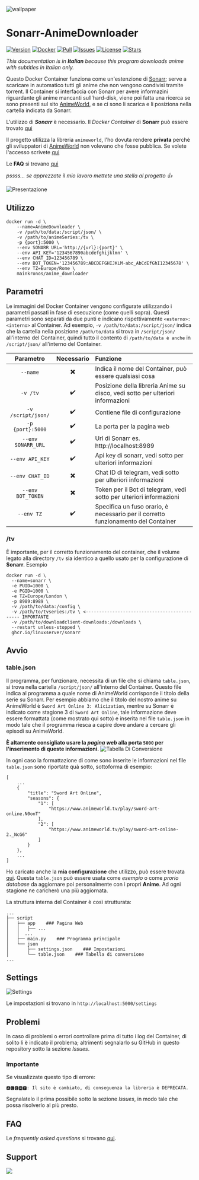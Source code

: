 
![wallpaper](/documentation/images/wallpaper.jpg)
# Sonarr-AnimeDownloader

<!-- [![forthebadge](https://forthebadge.com/images/badges/made-with-python.svg)](https://forthebadge.com)   [![forthebadge](https://forthebadge.com/images/badges/built-with-love.svg)](https://forthebadge.com)    -->

[![Version](https://img.shields.io/github/v/release/MainKronos/Sonarr-AnimeDownloader?color=90caf9&style=for-the-badge)](../../releases)    [![Docker](https://img.shields.io/docker/image-size/mainkronos/anime_downloader?color=9fa8da&style=for-the-badge)](https://hub.docker.com/repository/docker/mainkronos/anime_downloader)   [![Pull](https://img.shields.io/docker/pulls/mainkronos/anime_downloader?style=for-the-badge)](https://hub.docker.com/repository/docker/mainkronos/anime_downloader)  [![Issues](https://img.shields.io/github/issues/MainKronos/Sonarr-AnimeDownloader?color=a5d6a7&style=for-the-badge)](../../issues)   [![License](https://img.shields.io/github/license/MainKronos/Sonarr-AnimeDownloader?color=ffcc80&style=for-the-badge)](/LICENSE)   [![Stars](https://img.shields.io/github/stars/MainKronos/Sonarr-AnimeDownloader?color=fff59d&style=for-the-badge)](../../stargazers)

_This documentation is in **Italian** because this program downloads anime with subtitles in Italian only._

Questo Docker Container funziona come un'estenzione di [Sonarr](https://sonarr.tv/); serve a scaricare in automatico tutti gli anime che non vengono condivisi tramite torrent.
Il Container si interfaccia con Sonarr per avere informazini riguardante gli anime mancanti sull'hard-disk, viene poi fatta una ricerca se sono presenti sul sito [AnimeWorld](https://www.animeworld.tv/), e se ci sono li scarica e li posiziona nella cartella indicata da Sonarr.

L'utilizzo di _**Sonarr**_ è necessario.
Il _Docker Container_ di **Sonarr** può essere trovato [qui](https://github.com/linuxserver/docker-sonarr)

Il progetto utilizza la libreria `animeworld`, l'ho dovuta rendere **privata** perchè gli sviluppatori di [AnimeWorld](https://www.animeworld.tv/) non volevano che fosse pubblica. Se volete l'accesso scrivete [qui](../../issues/6)

Le **FAQ** si trovano [qui](FAQ.md)

_pssss... se apprezzate il mio lavoro mettete una stella al progetto 👍_

![Presentazione](/documentation/images/Presentazione.gif)

## Utilizzo

```
docker run -d \
    --name=AnimeDownloader \
    -v /path/to/data:/script/json/ \
    -v /path/to/animeSeries:/tv \
    -p {port}:5000 \
    --env SONARR_URL='http://{url}:{port}' \
    --env API_KEY='1234567890abcdefghijklmn' \
    --env CHAT_ID=123456789 \
    --env BOT_TOKEN='123456789:ABCDEFGHIJKLM-abc_AbCdEfGhI12345678' \
    --env TZ=Europe/Rome \
    mainkronos/anime_downloader

```

## Parametri

Le immagini del Docker Container vengono configurate utilizzando i parametri passati in fase di esecuzione (come quelli sopra). Questi parametri sono separati da due punti e indicano rispettivamente `<esterno>:<interno>` al Container. Ad esempio, `-v /path/to/data:/script/json/` indica che la cartella nella posizione `/path/to/data` si trova in `/script/json/` all'interno del Container, quindi tutto il contento di `/path/to/data è anche` in `/script/json/` all'interno del Container.

Parametro | Necessario | Funzione
 :---: | :---: | :---
`--name` | :heavy_multiplication_x: | Indica il nome del Container, può essere qualsiasi cosa
`-v /tv` | :heavy_check_mark: | Posizione della libreria Anime su disco, vedi sotto per ulteriori informazioni
`-v /script/json/` | :heavy_check_mark: | Contiene file di configurazione
`-p {port}:5000` | :heavy_check_mark: | La porta per la pagina web
`--env SONARR_URL` | :heavy_check_mark: | Url di Sonarr es. http://localhost:8989
`--env API_KEY` | :heavy_check_mark: | Api key di sonarr, vedi sotto per ulteriori informazioni
`--env CHAT_ID` | :heavy_multiplication_x: | Chat ID di telegram, vedi sotto per ulteriori informazioni
`--env BOT_TOKEN` | :heavy_multiplication_x: | Token per il Bot di telegram, vedi sotto per ulteriori informazioni
`--env TZ` | :heavy_check_mark: | Specifica un fuso orario, è necessario per il corretto funzionamento del Container

### /tv
È importante, per il corretto funzionamento del container, che il volume legato alla directory `/tv` sia identico a quello usato per la configurazione di **Sonarr**.
Esempio
```
docker run -d \
  --name=sonarr \
  -e PUID=1000 \
  -e PGID=1000 \
  -e TZ=Europe/London \
  -p 8989:8989 \
  -v /path/to/data:/config \
  -v /path/to/tvseries:/tv \ <--------------------------------------------- IMPORTANTE
  -v /path/to/downloadclient-downloads:/downloads \
  --restart unless-stopped \
  ghcr.io/linuxserver/sonarr
```

## Avvio

### table.json
Il programma, per funzionare, necessita di un file che si chiama `table.json`, si trova nella cartella `/script/json/` all'interno del Container. Questo file indica al programma a quale nome di AnimeWorld corrisponde il titolo della serie su Sonarr. Per esempio abbiamo che il titolo del nostro anime su AnimeWorld è `Sword Art Online 3: Alicization`, mentre su Sonarr è indicato come stagione 3 di `Sword Art Online`, tale informazione deve essere formattata (come mostrato qui sotto) e inserita nel file `table.json` in modo tale che il programma riesca a capire dove andare a cercare gli episodi su AnimeWorld.

**È altamente consigliato usare la _pagina web_ alla porta `5000` per l'inserimento di queste informazioni.**
![Tabella Di Conversione](/documentation/images/tabella_di_conversione.gif)

In ogni caso la formattazione di come sono inserite le informazioni nel file `table.json` sono riportate quà sotto, sottoforma di esempio:
```
[
    ...
    {
        "title": "Sword Art Online",
        "seasons": {
            "1": [
                "https://www.animeworld.tv/play/sword-art-online.N0onT"
            ],
            "2": [
                "https://www.animeworld.tv/play/sword-art-online-2._NcG6"
            ]     
        }
    },
    ...
]
```
Ho caricato anche la **mia configurazione** che utilizzo, può essere trovata [qui](/documentation/examples/table.json). Questa `table.json` può essere usata come _esempio_ o come _prorio database_ da aggiornare poi personalmente con i propri **Anime**. Ad ogni stagione ne caricherò una più aggiornata. 

La struttura interna del Container è così strutturata:
```
...
├── script
│   ├── app    ### Pagina Web
│   │   ├── ...
│   │  ...
│   ├── main.py    ### Programma principale
│   └── json
│       ├── settings.json    ### Impostazioni
│       └── table.json    ### Tabella di conversione
...        
```

## Settings

![Settings](/documentation/images/settings.png)

Le impostazioni si trovano in `http://localhost:5000/settings`

## Problemi
In caso di problemi o errori controllare prima di tutto i log del Container, di solito lì è indicato il problema; altrimenti segnalarlo su GitHub in questo repository sotto la sezione _Issues_.

### **Importante**
Se visualizzate questo tipo di errore:
```
🅰🅻🅴🆁🆃: Il sito è cambiato, di conseguenza la libreria è DEPRECATA.
```
Segnalatelo il prima possibile sotto la sezione _Issues_, in modo tale che possa risolverlo al più presto.

## FAQ
Le _*frequently asked questions*_ si trovano [qui](FAQ.md).

## Support
<a href="https://www.buymeacoffee.com/MainKronos" style="width: 100%"><img src="https://img.buymeacoffee.com/button-api/?text=Buy me a coffee&emoji=&slug=MainKronos&button_colour=242424&font_colour=ffffff&font_family=Cookie&outline_colour=ffffff&coffee_colour=FFDD00"></a>